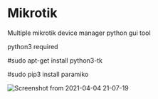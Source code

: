 # Mikrotik
Multiple mikrotik device manager python gui tool

python3 required

#sudo apt-get install python3-tk

#sudo pip3 install paramiko

![Screenshot from 2021-04-04 21-07-19](https://user-images.githubusercontent.com/81927513/113519021-15480900-958a-11eb-8b75-643146c8f3bb.png)

